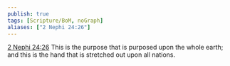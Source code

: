 ```yaml
---
publish: true
tags: [Scripture/BoM, noGraph]
aliases: ["2 Nephi 24:26"]
---
```

[2 Nephi 24:26](https://churchofjesuschrist.org/study/scriptures/bofm/2-ne/24?lang=eng&id=p26#p26) This is the purpose that is purposed upon the whole earth; and this is the hand that is stretched out upon all nations.
